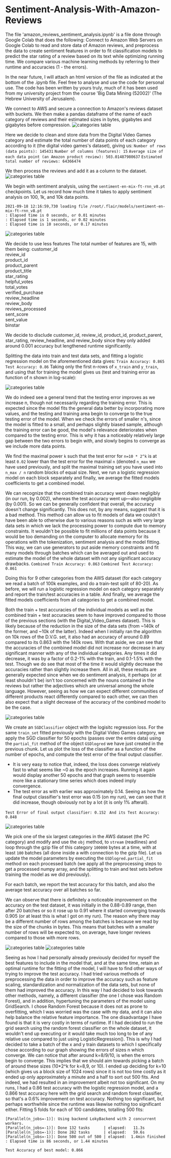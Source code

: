 # Sentiment-Analysis-With-Amazon-Reviews

The file 'amazon_reviews_sentiment_analysis.ipynb' is a file done through Google Colab that does the following:
Connect to Amazon Web Servers on Google Colab to read and store data of Amazon reviews, and preprocess the data to create sentiment features in order to fit classification models to predict the star rating of a review based on its text while optimizing running time. We compare various machine learning methods by referring to their runtime and accuracies (1 - the errors).

In the near future, I will attach an html version of the file as indicated at the bottom of the .ipynb file. Feel free to analyse and use the code for personal use. The code has been written by yours truly, much of it has been used from my university project from the course 'Big Data Mining (52002)' (The Hebrew University of Jerusalem).

We connect to AWS and secure a connection to Amazon's reviews dataset with buckets. We then make a pandas dataframe of the name of each category of reviews and their estimated sizes in bytes, gigabytes and gigabytes before compression.
![categories table](pics/image5.png)

Here we decide to clean and store data from the Digital Video Games category and estimate the total number of data points of each category according to it (the digital video games's dataset), giving us:
`Number of rows (data points): 145431`
`Number of columns (features): 15`
`Average size of each data point (an Amazon product review): 503.01487980637`
`Estimated total number of reviews: 64366474`

We then process the reviews and add it as a column to the dataset.
![categories table](pics/image2.png)

We begin with sentiment analysis, using the `sentiment-en-mix-ft-rnn_v8.pt` checkpoints. Let us record how much time it takes to apply sentiment analysis on 100, 1k, and 10k data points.
```
2021-09-18 12:16:59,730 loading file /root/.flair/models/sentiment-en-mix-ft-rnn_v8.pt
: Elapsed time is 0 seconds, or 0.01 minutes
: Elapsed time is 1 seconds, or 0.02 minutes
: Elapsed time is 10 seconds, or 0.17 minutes
```
![categories table](pics/image8.png)

We decide to use less features 
The total number of features are 15, with them being:
customer_id 	
review_id 	
product_id 	
product_parent 	
product_title 	
star_rating 	
helpful_votes 	
total_votes 	
verified_purchase 	
review_headline 	
review_body 	
reviews_processed 	
sent_score 	
sent_value 	
binstar

We decide to disclude customer_id, review_id, product_id, product_parent, star_rating, review_headline, and review_body since they only added around 0.001 accuracy but lengthened runtime significantly.  

Splitting the data into train and test data sets, and fitting a logistic regression model on the aforementioned data gives:
`Train Accuracy: 0.865`
`Test Accuracy: 0.86`
Taking only the first n-rows of `x_train` and `y_train`, and using that for training the model gives us (test and training error as function of n shown in log-scale):

![categories table](pics/image1.png)

We do indeed see a general trend that the testing error improves as we increase n, though not necessarily regarding the training error. This is expected since the model fits the general data better by incorporating more values, and the testing and training area begin to converge to the true testing error of the model. When we check the errors of smaller n's, since the model is fitted to a small, and perhaps slightly biased sample, although the training error can be good, the model's relevance deteriorates when compared to the testing error. This is why it has a noticeably relatively large gap between the two errors to begin with, and slowly begins to converge as we include more data points.

We find the maximal power `k` such that the test error for `n=10 * 2^k` is at least `0.02` lower than the test error for the maximal `n` (denoted `n_max` we have used previously, and split the maximal training set you have used into `n_max / n` random blocks of equal size. Next, we run a logistic regression model on each block separately and finally, we average the fitted models coefficients to get a combined model.

We can recognize that the combined train accuracy went down negligibly (in our run, by 0.002), whereas the test accuracy went up—also negligible (by 0.001). So we can be generally confident that overall, the accuracy doesn't change significantly. This does not, by any means, suggest that it is a bad method. This method can allow us to fit models of data we couldn't have been able to otherwise due to various reasons such as with very large data sets in which we lack the processing power to compute due to memory constraints. It wouldn't be possible to fit millions of data points because it would be too demanding on the computer to allocate memory for its operations with the tokenization, sentiment analysis and the model fitting. This way, we can use generators to put aside memory constraints and fit many models through batches which can be averaged out and used to estimate the model of the whole dataset with not any significant accuracy drawbacks.
`Combined Train Accuracy: 0.863` 
`Combined Test Accuracy: 0.861`

Doing this for 9 other categories from the AWS dataset (for each category we read a batch of 100k examples, and do a train-test split of 80-20). As before, we will run a logistic regression model on each category separately and report the train/test accuracies in a table. And finally, we average the fitted models coefficients from all categories to get a combined model.

Both the train + test accuracies of the individual models as well as the combined train + test accuracies seem to have improved compared to those of the previous sections (with the Digital_Video_Games dataset). This is likely because of the reduction in the size of the data sets (from ~140k of the former, and ~10k of the latter). Indeed when I initially ran the algorithm on 10k rows of the D.V.G. set, it also had an accuracy of around 0.89 compared to its 0.863 with the 140k rows. With that aside, we can see that the accuracies of the combined model did not increase nor decrease in any significant manner with any of the individual categories. Any times it did decrease, it was by a factor of 0.2-1% with the train, and 0.1-1.5% with the test. Though we do see that most of the time it would slightly decrease the accuracies rather than slightly increase them. All in all, these results are generally expected since when we do sentiment analysis, it perhaps (or at least shouldn't be) isn't too concerned with the nouns contained in the reviews but rather the adjectives which are universal among the whole language. However, seeing as how we can expect different communities of different products react differently compared to each other, we can then also expect that a slight decrease of the accuracy of the combined model to be the case.

![categories table](pics/image6.png)

We create an `SGDClassifier` object with the logisitc regression loss. For the same `train_set` fitted previously with the Digital Video Games category, we apply the SGD classifier for 50 epochs (passes over the entire data) using the `partial_fit` method of the object `GSDlogred` we have just created in the previous chunk. Let us plot the loss of the classifier as a function of the number of epochs, and compute the test error of the final output classifier.
* It is very easy to notice that, indeed, the loss does converge relatively fast to what seems like ~0 as the epoch increases. Running it again would display another 50 epochs and that graph seems to resemble more like a stationary time series which does indeed imply convergence.
* The test error as with earlier was approximately 0.14. Seeing as how the final output classifier's test error was 0.15 (on my run), we can see that it did increase, though obviously not by a lot (it is only 1% afterall).
  
`Test Error of final output classifier: 0.152 `
`And its Test Accuracy: 0.848`


![categories table](pics/image7.png)

We pick one of the six largest categories in the AWS dataset (the PC category) and modify and use the `obj` method, to `stream` (readlines) and loop through the gzip file of this category `100000` bytes at a time, with at least `100` batches (all done inside a with connection to the gzip file). Let us update the model parameters by executing the `GSDlogred.partial_fit` method on each processed batch (we apply all the preprocessing steps to get a processed numpy array, and the splitting to train and test sets before training the model as we did previously).

For each batch, we report the test accuracy for this batch, and also the average test accuracy over all batches so far.

We can observe that there is definitely a noticeable improvement on the accuracy on the test dataset, it was initially in the 0.88-0.89 range, then after 20 batches or so it rose up to 0.91 where it started converging towards 0.905 (or at least this is what I got on my run). The reason why there may be a different number of rows among the batches is because we read by the size of the chunks in bytes. This means that batches with a smaller number of rows will be expected to, on average, have longer reviews compared to those with more rows.

![categories table](pics/image3.png)
![categories table](pics/image4.png)

Seeing as how I had personally already previously decided for myself the best features to include in the model that, and at the same time, retain an optimal runtime for the fitting of the model, I will have to find other ways of trying to improve the test accuracy. I had tried various methods of preprocessing the data in order to improve the accuracy such as feature scaling, standardization and normalization of the data sets, but none of them had improved the accuracy. In this way I had decided to look towards other methods, namely, a different classifier (the one I chose was Random Forest), and in addition, hypertuning the parameters of the model using GridSearch. I chose Random Forest because it does not as prone to overfitting, which I was worried was the case with my data, and it can also help balance the relative feature importance. The one disadvantage I have found is that it is very costly in terms of runtime. If I had decided to run the grid search using the random forest classifier on the whole dataset, it wouldn't end up executing or it would take much too long to be of any relative use compared to just using LogisticRegression(). This is why I had decided to take a batch of the x and y train datasets to which I specifically chose according to our graph showing the errors of sizes n which converge. We can notice that after around k=8/9/10, is when the errors begin to converge. This implies that we should aim towards picking a batch of around these sizes (10*2^k for k=8,9, or 10). I ended up deciding for k=10 (which gives us a block size of 1024 rows) since it is not too time costly as it ended up only approximately a minute and a half to sort out 500 fits. And indeed, we had resulted in an improvement albeit not too significant. On my runs, I had a 0.86 test accuracy with the logistic regression model, and a 0.866 test accuracy here with the grid search and random forest classifier, so that's a 0.6% improvement on test accuracy. Nothing too significant, but perhaps worthwhile since the runtime was likewise nothing too significant either.
Fitting 5 folds for each of 100 candidates, totalling 500 fits:
```
[Parallel(n_jobs=-1)]: Using backend LokyBackend with 2 concurrent workers.
[Parallel(n_jobs=-1)]: Done 132 tasks      | elapsed:   11.3s
[Parallel(n_jobs=-1)]: Done 282 tasks      | elapsed:   59.6s
[Parallel(n_jobs=-1)]: Done 500 out of 500 | elapsed:  1.4min finished
: Elapsed time is 86 seconds, or 1.44 minutes
```
`Test Accuracy of best model: 0.866`



